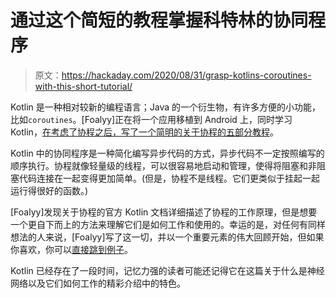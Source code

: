 # 通过这个简短的教程掌握科特林的协同程序

> 原文：<https://hackaday.com/2020/08/31/grasp-kotlins-coroutines-with-this-short-tutorial/>

Kotlin 是一种相对较新的编程语言；Java 的一个衍生物，有许多方便的小功能，比如`coroutines`。[Foalyy]正在将一个应用移植到 Android 上，同时学习 Kotlin，[在考虑了协程之后，写了一个简明的关于协程的五部分教程](https://silica.io/understanding-kotlin-coroutines/)。

Kotlin 中的协同程序是一种简化编写异步代码的方式，异步代码不一定按照编写的顺序执行。协程就像轻量级的线程，可以很容易地启动和管理，使得将阻塞和非阻塞代码连接在一起变得更加简单。(但是，协程不是线程。它们更类似于挂起一起运行得很好的函数。)

[Foalyy]发现关于协程的官方 Kotlin 文档详细描述了协程的工作原理，但是想要一个更自下而上的方法来理解它们是如何工作和使用的。幸运的是，对任何有同样想法的人来说，[Foalyy]写了这一切，并以一个重要元素的伟大回顾开始，但如果你喜欢，你可以[直接跳到例子](https://silica.io/understanding-kotlin-coroutines/5/)。

Kotlin 已经存在了一段时间，记忆力强的读者可能还记得它在这篇关于什么是神经网络以及它们如何工作的精彩介绍中的特色。